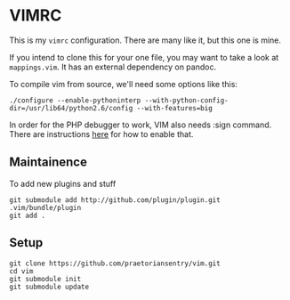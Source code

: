 VIMRC
=====

This is my `vimrc` configuration.  There are many like it, but this one is mine.

If you intend to clone this for your one file, you may want to take a look at `mappings.vim`.
It has an external dependency on pandoc.

To compile vim from source, we'll need some options like this:

~~~
./configure --enable-pythoninterp --with-python-config-dir=/usr/lib64/python2.6/config --with-features=big
~~~

In order for the PHP debugger to work, VIM also needs :sign command.
There are instructions [here](http://developers.blog.box.com/2007/06/20/how-to-debug-php-with-vim-and-xdebug-on-linux/) for how to enable that.


## Maintainence ##

To add new plugins and stuff

    git submodule add http://github.com/plugin/plugin.git .vim/bundle/plugin
    git add .

## Setup ##

    git clone https://github.com/praetoriansentry/vim.git
    cd vim
    git submodule init
    git submodule update

